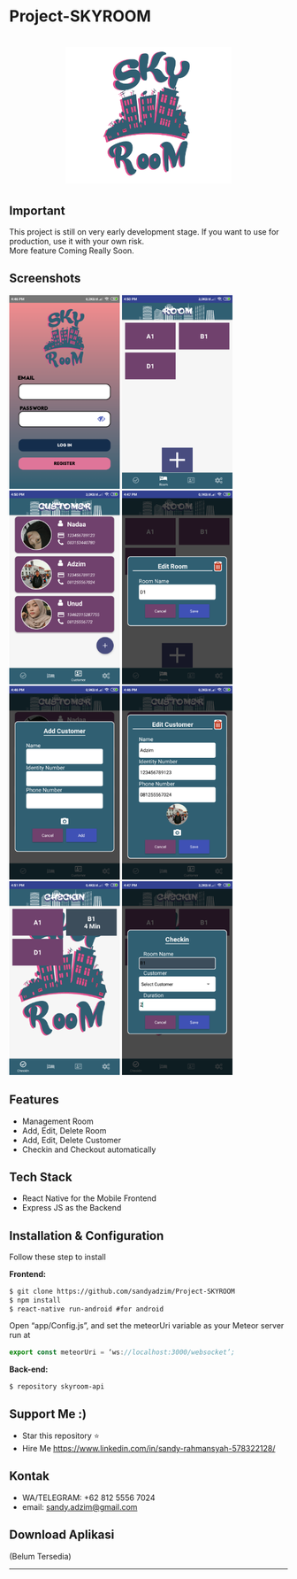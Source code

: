 # Project-SKYROOM

<h1 align="center">
  <img src="screenshot/skyroom.png" width="300"/><br>
</h1>

## Important
This project is still on very early development stage. If you want to use for production, use it with your own risk.
<br>More feature Coming Really Soon.


## Screenshots

<p float="left">
  <img src="screenshot/1.png" width="200" height="350"/>
  <img src="screenshot/2.png" width="200" height="350"/>
  <img src="screenshot/3.png" width="200" height="350"/>
  <img src="screenshot/4.png" width="200" height="350"/>
  <img src="screenshot/5.png" width="200" height="350"/>
  <img src="screenshot/6.png" width="200" height="350"/>
  <img src="screenshot/7.png" width="200" height="350"/>
  <img src="screenshot/8.png" width="200" height="350"/>
</p>


## Features
* Management Room
* Add, Edit, Delete Room
* Add, Edit, Delete Customer
* Checkin and Checkout automatically


## Tech Stack
* React Native for the Mobile Frontend
* Express JS as the Backend


## Installation & Configuration
Follow these step to install

**Frontend:**
```
$ git clone https://github.com/sandyadzim/Project-SKYROOM
$ npm install
$ react-native run-android #for android
```
Open “app/Config.js”, and set the meteorUri variable as your Meteor server run at
```javascript
export const meteorUri = ‘ws://localhost:3000/websocket’;
```

**Back-end:**
```
$ repository skyroom-api

```

## Support Me :)
* Star this repository :star:
* Hire Me https://www.linkedin.com/in/sandy-rahmansyah-578322128/

## Kontak 
* WA/TELEGRAM: +62 812 5556 7024
* email: sandy.adzim@gmail.com

## Download Aplikasi
 (Belum Tersedia)

----
